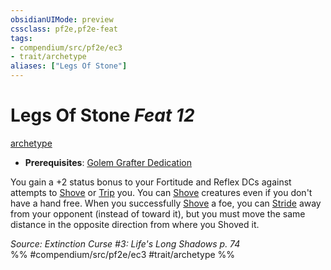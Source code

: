 ```yaml
---
obsidianUIMode: preview
cssclass: pf2e,pf2e-feat
tags:
- compendium/src/pf2e/ec3
- trait/archetype
aliases: ["Legs Of Stone"]
---
```

# Legs Of Stone  *Feat 12*  
[archetype](archetype.md "Archetype Feat Trait")  

- **Prerequisites**: [Golem Grafter Dedication](golem-grafter-dedication-ec3.md)

You gain a +2 status bonus to your Fortitude and Reflex DCs against attempts to [Shove](Reference/Rules/Actions/shove.md) or [Trip](Reference/Rules/Actions/trip.md) you. You can [Shove](Reference/Rules/Actions/shove.md) creatures even if you don't have a hand free. When you successfully [Shove](Reference/Rules/Actions/shove.md) a foe, you can [Stride](stride.md) away from your opponent (instead of toward it), but you must move the same distance in the opposite direction from where you Shoved it.

*Source: Extinction Curse #3: Life's Long Shadows p. 74*  
%% #compendium/src/pf2e/ec3 #trait/archetype %%